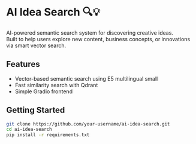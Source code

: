 # AI Idea Search 🔍💡

AI-powered semantic search system for discovering creative ideas.  
Built to help users explore new content, business concepts, or innovations via smart vector search.

## Features
- Vector-based semantic search using E5 multilingual small
- Fast similarity search with Qdrant
- Simple Gradio frontend

## Getting Started

```bash
git clone https://github.com/your-username/ai-idea-search.git
cd ai-idea-search
pip install -r requirements.txt
